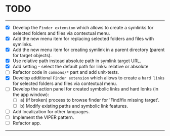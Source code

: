 # TODO

---

- [x] Develop the `Finder extension`  which allows to create a symlinks for selected folders and files via contextual menu.
- [x]  Add the new menu item for replacing selected folders and files with symlinks.
- [x]  Add the new menu item for creating symlink in a parent directory (parent for target objects).
- [x]  Use relative path instead absolute path in symlink target URL.
- [x]  Add setting - select the default path for links: relative or absolute
- [ ]  Refactor code in `commons/*` part and add unit-tests.
- [x]  Develop additional `Finder extension`  which allows to create a `hard links` for selected folders and files via contextual menu.
- [ ] Develop the action panel for created symbolic links  and hard lonks (in the app window): 
  - [ ] a) (if broken) process to browse finder for 'Find/fix missing target'.
  - [ ] b) Modify existing paths and symbolic link features.
- [ ]  Add localization for other languages.
- [ ]  Implement the VIPER pattern.
- [ ]  Refactor app.

---

